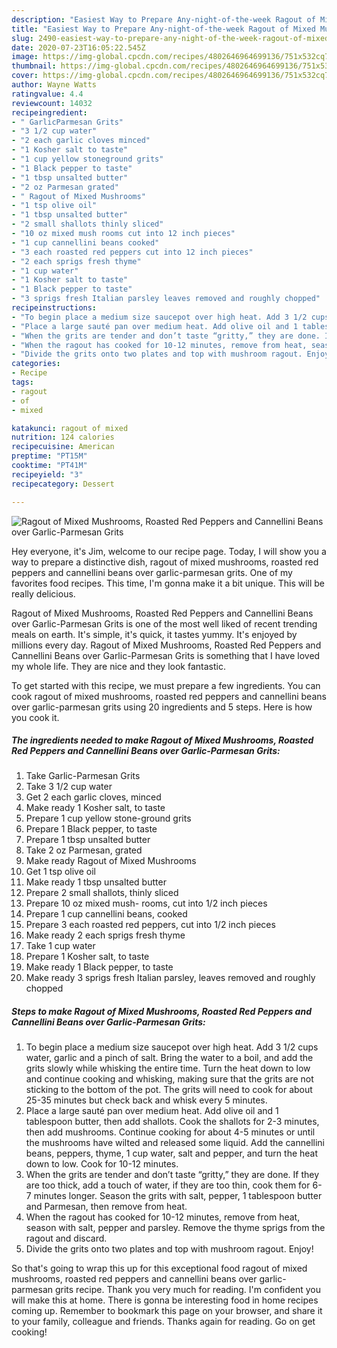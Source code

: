 ```yaml
---
description: "Easiest Way to Prepare Any-night-of-the-week Ragout of Mixed Mushrooms, Roasted Red Peppers and Cannellini Beans over Garlic-Parmesan Grits"
title: "Easiest Way to Prepare Any-night-of-the-week Ragout of Mixed Mushrooms, Roasted Red Peppers and Cannellini Beans over Garlic-Parmesan Grits"
slug: 2490-easiest-way-to-prepare-any-night-of-the-week-ragout-of-mixed-mushrooms-roasted-red-peppers-and-cannellini-beans-over-garlic-parmesan-grits
date: 2020-07-23T16:05:22.545Z
image: https://img-global.cpcdn.com/recipes/4802646964699136/751x532cq70/ragout-of-mixed-mushrooms-roasted-red-peppers-and-cannellini-beans-over-garlic-parmesan-grits-recipe-main-photo.jpg
thumbnail: https://img-global.cpcdn.com/recipes/4802646964699136/751x532cq70/ragout-of-mixed-mushrooms-roasted-red-peppers-and-cannellini-beans-over-garlic-parmesan-grits-recipe-main-photo.jpg
cover: https://img-global.cpcdn.com/recipes/4802646964699136/751x532cq70/ragout-of-mixed-mushrooms-roasted-red-peppers-and-cannellini-beans-over-garlic-parmesan-grits-recipe-main-photo.jpg
author: Wayne Watts
ratingvalue: 4.4
reviewcount: 14032
recipeingredient:
- " GarlicParmesan Grits"
- "3 1/2 cup water"
- "2 each garlic cloves minced"
- "1 Kosher salt to taste"
- "1 cup yellow stoneground grits"
- "1 Black pepper to taste"
- "1 tbsp unsalted butter"
- "2 oz Parmesan grated"
- " Ragout of Mixed Mushrooms"
- "1 tsp olive oil"
- "1 tbsp unsalted butter"
- "2 small shallots thinly sliced"
- "10 oz mixed mush rooms cut into 12 inch pieces"
- "1 cup cannellini beans cooked"
- "3 each roasted red peppers cut into 12 inch pieces"
- "2 each sprigs fresh thyme"
- "1 cup water"
- "1 Kosher salt to taste"
- "1 Black pepper to taste"
- "3 sprigs fresh Italian parsley leaves removed and roughly chopped"
recipeinstructions:
- "To begin place a medium size saucepot over high heat. Add 3 1/2 cups water, garlic and a pinch of salt. Bring the water to a boil, and add the grits slowly while whisking the entire time. Turn the heat down to low and continue cooking and whisking, making sure that the grits are not sticking to the bottom of the pot. The grits will need to cook for about 25-35 minutes but check back and whisk every 5 minutes."
- "Place a large sauté pan over medium heat. Add olive oil and 1 tablespoon butter, then add shallots. Cook the shallots for 2-3 minutes, then add mushrooms. Continue cooking for about 4-5 minutes or until the mushrooms have wilted and released some liquid. Add the cannellini beans, peppers, thyme, 1 cup water, salt and pepper, and turn the heat down to low. Cook for 10-12 minutes."
- "When the grits are tender and don’t taste “gritty,” they are done. If they are too thick, add a touch of water, if they are too thin, cook them for 6-7 minutes longer. Season the grits with salt, pepper, 1 tablespoon butter and Parmesan, then remove from heat."
- "When the ragout has cooked for 10-12 minutes, remove from heat, season with salt, pepper and parsley. Remove the thyme sprigs from the ragout and discard."
- "Divide the grits onto two plates and top with mushroom ragout. Enjoy!"
categories:
- Recipe
tags:
- ragout
- of
- mixed

katakunci: ragout of mixed 
nutrition: 124 calories
recipecuisine: American
preptime: "PT15M"
cooktime: "PT41M"
recipeyield: "3"
recipecategory: Dessert

---
```



![Ragout of Mixed Mushrooms, Roasted Red Peppers and Cannellini Beans over Garlic-Parmesan Grits](https://img-global.cpcdn.com/recipes/4802646964699136/751x532cq70/ragout-of-mixed-mushrooms-roasted-red-peppers-and-cannellini-beans-over-garlic-parmesan-grits-recipe-main-photo.jpg)

Hey everyone, it's Jim, welcome to our recipe page. Today, I will show you a way to prepare a distinctive dish, ragout of mixed mushrooms, roasted red peppers and cannellini beans over garlic-parmesan grits. One of my favorites food recipes. This time, I'm gonna make it a bit unique. This will be really delicious.



Ragout of Mixed Mushrooms, Roasted Red Peppers and Cannellini Beans over Garlic-Parmesan Grits is one of the most well liked of recent trending meals on earth. It's simple, it's quick, it tastes yummy. It's enjoyed by millions every day. Ragout of Mixed Mushrooms, Roasted Red Peppers and Cannellini Beans over Garlic-Parmesan Grits is something that I have loved my whole life. They are nice and they look fantastic.


To get started with this recipe, we must prepare a few ingredients. You can cook ragout of mixed mushrooms, roasted red peppers and cannellini beans over garlic-parmesan grits using 20 ingredients and 5 steps. Here is how you cook it.

<!--inarticleads1-->

##### The ingredients needed to make Ragout of Mixed Mushrooms, Roasted Red Peppers and Cannellini Beans over Garlic-Parmesan Grits:

1. Take  Garlic-Parmesan Grits
1. Take 3 1/2 cup water
1. Get 2 each garlic cloves, minced
1. Make ready 1 Kosher salt, to taste
1. Prepare 1 cup yellow stone-ground grits
1. Prepare 1 Black pepper, to taste
1. Prepare 1 tbsp unsalted butter
1. Take 2 oz Parmesan, grated
1. Make ready  Ragout of Mixed Mushrooms
1. Get 1 tsp olive oil
1. Make ready 1 tbsp unsalted butter
1. Prepare 2 small shallots, thinly sliced
1. Prepare 10 oz mixed mush- rooms, cut into 1/2 inch pieces
1. Prepare 1 cup cannellini beans, cooked
1. Prepare 3 each roasted red peppers, cut into 1/2 inch pieces
1. Make ready 2 each sprigs fresh thyme
1. Take 1 cup water
1. Prepare 1 Kosher salt, to taste
1. Make ready 1 Black pepper, to taste
1. Make ready 3 sprigs fresh Italian parsley, leaves removed and roughly chopped




<!--inarticleads2-->

##### Steps to make Ragout of Mixed Mushrooms, Roasted Red Peppers and Cannellini Beans over Garlic-Parmesan Grits:

1. To begin place a medium size saucepot over high heat. Add 3 1/2 cups water, garlic and a pinch of salt. Bring the water to a boil, and add the grits slowly while whisking the entire time. Turn the heat down to low and continue cooking and whisking, making sure that the grits are not sticking to the bottom of the pot. The grits will need to cook for about 25-35 minutes but check back and whisk every 5 minutes.
1. Place a large sauté pan over medium heat. Add olive oil and 1 tablespoon butter, then add shallots. Cook the shallots for 2-3 minutes, then add mushrooms. Continue cooking for about 4-5 minutes or until the mushrooms have wilted and released some liquid. Add the cannellini beans, peppers, thyme, 1 cup water, salt and pepper, and turn the heat down to low. Cook for 10-12 minutes.
1. When the grits are tender and don’t taste “gritty,” they are done. If they are too thick, add a touch of water, if they are too thin, cook them for 6-7 minutes longer. Season the grits with salt, pepper, 1 tablespoon butter and Parmesan, then remove from heat.
1. When the ragout has cooked for 10-12 minutes, remove from heat, season with salt, pepper and parsley. Remove the thyme sprigs from the ragout and discard.
1. Divide the grits onto two plates and top with mushroom ragout. Enjoy!




So that's going to wrap this up for this exceptional food ragout of mixed mushrooms, roasted red peppers and cannellini beans over garlic-parmesan grits recipe. Thank you very much for reading. I'm confident you will make this at home. There is gonna be interesting food in home recipes coming up. Remember to bookmark this page on your browser, and share it to your family, colleague and friends. Thanks again for reading. Go on get cooking!
